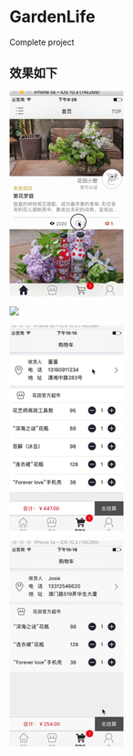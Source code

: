 # GardenLife
Complete project

## 效果如下
![](https://github.com/AmoAmoAmo/GardenLife/blob/master/garden_1.gif)

![](https://github.com/AmoAmoAmo/GardenLife/blob/master/garden_2.gif)

![](https://github.com/AmoAmoAmo/GardenLife/blob/master/garden_3.gif)

![](https://github.com/AmoAmoAmo/GardenLife/blob/master/garden_4.gif)
